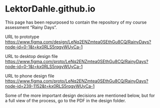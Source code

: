 # LektorDahle.github.io

This page has been repurposed to contain the repository of my course assessment “Rainy Days”.

URL to prototype
https://www.figma.com/design/LeNq2ENZmtea0SEthGu8CQ/RainyDays?node-id=0-1&t=kx0RLS5rqgvWUyCa-1

URL to desktop design file
https://www.figma.com/proto/LeNq2ENZmtea0SEthGu8CQ/RainyDays?node-id=0-1&t=kx0RLS5rqgvWUyCa-1

URL to phone design file
https://www.figma.com/proto/LeNq2ENZmtea0SEthGu8CQ/RainyDays?node-id=239-1152&t=kx0RLS5rqgvWUyCa-1

Some of the more important design decisions are mentioned below, but for a full view of the process, go to the PDF in the design folder.
